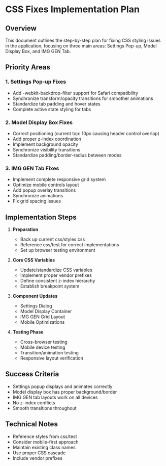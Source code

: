 # CSS Fixes Implementation Plan

## Overview
This document outlines the step-by-step plan for fixing CSS styling issues in the application, focusing on three main areas: Settings Pop-up, Model Display Box, and IMG GEN Tab.

## Priority Areas

### 1. Settings Pop-up Fixes
- Add -webkit-backdrop-filter support for Safari compatibility
- Synchronize transform/opacity transitions for smoother animations
- Standardize tab padding and hover states
- Complete active state styling for tabs

### 2. Model Display Box Fixes
- Correct positioning (current top: 10px causing header control overlap)
- Add proper z-index coordination
- Implement background opacity
- Synchronize visibility transitions
- Standardize padding/border-radius between modes

### 3. IMG GEN Tab Fixes
- Implement complete responsive grid system
- Optimize mobile controls layout
- Add popup overlay transitions
- Synchronize animations
- Fix grid spacing issues

## Implementation Steps

1. **Preparation**
   - Back up current css/styles.css
   - Reference css/test for correct implementations
   - Set up browser testing environment

2. **Core CSS Variables**
   - Update/standardize CSS variables
   - Implement proper vendor prefixes
   - Define consistent z-index hierarchy
   - Establish breakpoint system

3. **Component Updates**
   - Settings Dialog
   - Model Display Container
   - IMG GEN Grid Layout
   - Mobile Optimizations

4. **Testing Phase**
   - Cross-browser testing
   - Mobile device testing
   - Transition/animation testing
   - Responsive layout verification

## Success Criteria
- Settings popup displays and animates correctly
- Model display box has proper background/border
- IMG GEN tab layouts work on all devices
- No z-index conflicts
- Smooth transitions throughout

## Technical Notes
- Reference styles from css/test
- Consider mobile-first approach
- Maintain existing class names
- Use proper CSS cascade
- Include vendor prefixes